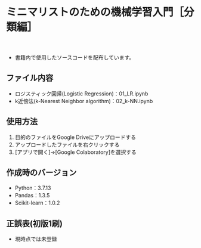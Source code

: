# ミニマリストのための機械学習入門［分類編］
　
- 書籍内で使用したソースコードを配布しています。

## ファイル内容

- ロジスティック回帰(Logistic Regression)：01_LR.ipynb
- k近傍法(k-Nearest Neighbor algorithm)：02_k-NN.ipynb

## 使用方法

1. 目的のファイルをGoogle Driveにアップロードする
2. アップロードしたファイルを右クリックする
3. [アプリで開く]→[Google Colaboratory]を選択する

## 作成時のバージョン

- Python：3.7.13
- Pandas：1.3.5
- Scikit-learn：1.0.2

## 正誤表(初版1刷)

- 現時点では未登録

